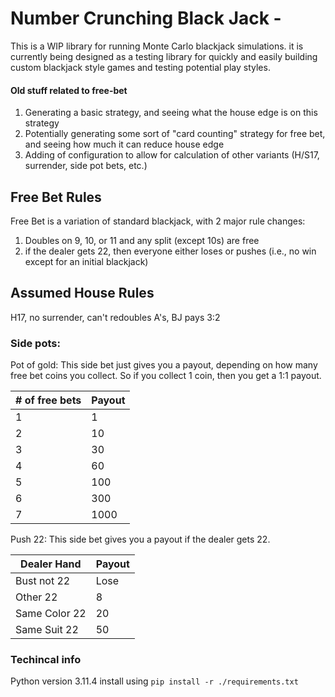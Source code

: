 # Number Crunching Black Jack -
This is a WIP library for running Monte Carlo blackjack simulations. it is currently being designed as a testing library for quickly and easily building custom blackjack style games and testing potential play styles. 





#### Old stuff related to free-bet

1. Generating a basic strategy, and seeing what the house edge is on this strategy
2. Potentially generating some sort of "card counting" strategy for free bet, and seeing how much it can reduce house edge
3. Adding of configuration to allow for calculation of other variants (H/S17, surrender, side pot bets, etc.)


## Free Bet Rules
Free Bet is a variation of standard blackjack, with 2 major rule changes: 

1. Doubles on 9, 10, or 11 and any split (except 10s) are free
2. if the dealer gets 22, then everyone either loses or pushes (i.e., no win except for an initial blackjack)

## Assumed House Rules
H17, no surrender, can't redoubles A's, BJ pays 3:2 
### Side pots:

Pot of gold: This side bet just gives you a payout, depending on how many free bet coins you collect. So if you collect 1 coin, then you get a 1:1 payout.

| # of free bets  | Payout | 
|-----------------|--------|
| 1               | 1      | 
| 2               | 10     |
| 3               | 30     |
| 4               |  60    |
| 5               |  100   |
| 6               |  300   |
| 7               |  1000  |

Push 22: This side bet gives you a payout if the dealer gets 22.

| Dealer Hand  | Payout | 
|-----------------|--------|
| Bust not 22  | Lose    | 
| Other 22     | 8   |
| Same Color 22| 20     |
| Same Suit 22 | 50     |


### Techincal info
Python version 3.11.4
install using `pip install -r ./requirements.txt`